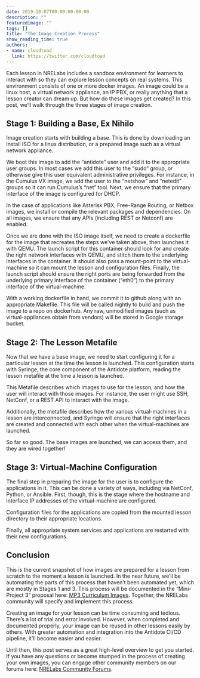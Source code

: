 ```yaml
---
date: 2019-10-07T00:00:00-00:00
description: ""
featuredimage: ""
tags: []
title: "The Image Creation Process"
show_reading_time: true
authors:
- name: cloudtoad
  link: https://twitter.com/cloudtoad
---
```


Each lesson in NRELabs includes a sandbox environment for learners to interact with so they can explore lesson concepts on real systems.  This environment consists of one or more docker images.  An image could be a linux host, a virtual network appliance, an IP PBX, or really anything that a lesson creator can dream up.  But how do these images get created?  In this post, we’ll walk through the three stages of image creation.

## Stage 1: Building a Base, Ex Nihilo

Image creation starts with building a base.  This is done by downloading an install ISO for a linux distribution, or a prepared image such as a virtual network appliance.  

We boot this image to add the “antidote” user and add it to the appropriate user groups.  In most cases we add this user to the “sudo” group, or otherwise give this user equivalent administrative privileges.  For instance, in the Cumulus VX image, we add the user to the “netshow” and “netedit” groups so it can run Cumulus’s “net” tool.  Next, we ensure that the primary interface of the image is configured for DHCP.  

In the case of applications like Asterisk PBX, Free-Range Routing, or Netbox images, we install or compile the relevant packages and dependencies.  On all images, we ensure that any APIs (including REST or Netconf) are enabled.

Once we are done with the ISO image itself, we need to create a dockerfile for the image that recreates the steps we've taken above, then launches it with QEMU.  The launch script for this container should look for and create the right network interfaces with QEMU, and stitch them to the underlying interfaces in the container.  It should also pass a mount-point to the virtual-machine so it can mount the lesson and configuration files.  Finally, the launch script should ensure the right ports are being forwarded from the underlying primary interface of the container (“eth0”) to the primary interface of the virtual-machine.

With a working dockerfile in hand, we commit it to github along with an appropriate Makefile.  This file will be called nightly to build and push the image to a repo on dockerhub.  Any raw, unmodified images (such as virtual-appliances obtain from vendors) will be stored in Google storage bucket.


## Stage 2:  The Lesson Metafile

Now that we have a base image, we need to start configuring it for a particular lesson at the time the lesson is launched.  This configuration starts with Syringe, the core component of the Antidote platform, reading the lesson metafile at the time a lesson is launched.

This Metafile describes which images to use for the lesson, and how the user will interact with those images.  For instance, the user might use SSH, NetConf, or a REST API to interact with the image.  

Additionally, the metafile describes how the various virtual-machines in a lesson are interconnected, and Syringe will ensure that the right interfaces are created and connected with each other when the virtual-machines are launched.

So far so good.  The base images are launched, we can access them, and they are wired together!

## Stage 3:  Virtual-Machine Configuration

The final step in preparing the image for the user is to configure the applications in it.  This can be done a variety of ways, including via NetConf, Python, or Ansible.  First, though, this is the stage where the hostname and interface IP addresses of the virtual-machine are configured.  

Configuration files for the applications are copied from the mounted lesson directory to their appropriate locations.

Finally, all appropriate system services and applications are restarted with their new configurations.  

## Conclusion

This is the current snapshot of how images are prepared for a lesson from scratch to the moment a lesson is launched.  In the near future, we’ll be automating the parts of this process that haven’t been automated yet, which are mostly in Stages 1 and 3.  This process will be documented in the “Mini-Project 3” proposal here:  [MP3 Curriculum Images](https://github.com/nre-learning/proposals/pull/7).  Together, the NRELabs community will specify and implement this process.

Creating an image for your lesson can be time consuming and tedious.  There’s a lot of trial and error involved.  However, when completed and documented properly, your image can be reused in other lessons easily by others.  With greater automation and integration into the Antidote CI/CD pipeline, it’ll become easier and easier.

Until then, this post serves as a great high-level overview to get you started.  If you have any questions or become stumped in the process of creating your own images, you can engage other community members on our forums here:  [NRELabs Community Forums](https://community.networkreliability.engineering).


